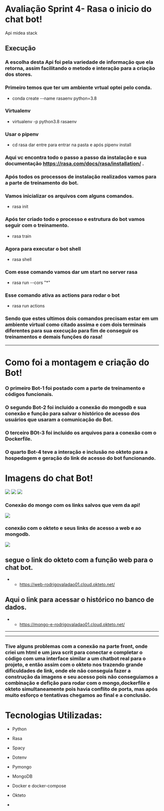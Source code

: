# Avaliação Sprint 4- Rasa o inicio do chat bot!

Api midea stack

## Execução

### A escolha desta Api foi pela variedade de informação que ela retorna, assim facilitando o metodo e interação para a criação dos stores.

### Primeiro temos que ter um ambiente vrtual optei pelo conda.

- conda create --name rasaenv python=3.8

### Virtualenv

- virtualenv -p python3.8 rasaenv

### Usar o pipenv

- cd rasa dar entre para entrar na pasta e após pipenv install

### Aqui vc encontra todo o passo a passo da instalação e sua documentação https://rasa.com/docs/rasa/installation/ .

### Após todos os processos de instalação realizados vamos para a parte de treinamento do bot.

### Vamos inicializar os arquivos com alguns comandos.

- rasa init

### Após ter criado todo o processo e estrutura do bot vamos seguir com o treinamento.

- rasa train

### Agora para executar o bot shell

- rasa shell

### Com esse comando vamos dar um start no server rasa

- rasa run --cors "*"

### Esse comando ativa as actions para rodar o bot

- rasa run actions

### Sendo que estes ultimos dois comandos precisam estar em um ambiente virtual como citado assima e com dois terminais diferentes para sua execução para fim de conseguir os treinamentos e demais funções do rasa!

---
# Como foi a montagem e criação do Bot!


### O primeiro Bot-1 foi postado com a parte de treinamento e códigos funcionais.


### O segundo Bot-2 foi incluido a conexão do mongodb e sua conexão e função para salvar o histórico de acesso dos usuários que usaram a comunicação do Bot.


### O terceiro BOt-3 foi incluido os arquivos para a conexão com o Dockerfile.


### O quarto Bot-4 teve a interação e inclusão no okteto para a hospedagem e geração do link de acesso do bot funcionando.

# Imagens do chat Bot!

<img src="https://i.ibb.co/ZMTLPtR/bot1.jpg">



<img src="https://i.ibb.co/P9t8fJZ/bot-2.jpg">


<img src="https://i.ibb.co/G9CK1bm/bot3.jpg">



### Conexão do mongo com os links salvos que vem da api!


<img src="https://i.ibb.co/8KB6g31/mongo-express.jpg">


### conexão com o okteto e seus links de acesso a web e ao mongodb.


<img src ="https://i.ibb.co/r3g05pF/okteto-acessos.jpg">



## segue o link do okteto com a função web para o chat bot.

- * https://web-rodrigovaladao01.cloud.okteto.net/


## Aqui o link para acessar o histórico no banco de dados.

- * https://mongo-e-rodrigovaladao01.cloud.okteto.net/





---
---






### Tive alguns problemas com a conexão na parte front, onde criei um html e um java scrit para conectar e completar o código com uma interface similar a um chatbot real para o projeto, e então assim com o okteto nos trazendo grande dificuldades de link, onde ele não conseguia fazer a construção da imagens e seu acesso pois não conseguiamos a combinação e defição para rodar com o mongo,dockerfile e okteto simultaneamente pois havia conflito de porta, mas após muito esforço e tentativas chegamos ao final e a conclusão.


# Tecnologias Utilizadas:
- Python 
- Rasa 
- Spacy 
- Dotenv
- Pymongo 
- MongoDB
- Docker e docker-compose 
- Okteto


- 